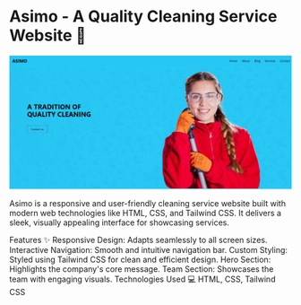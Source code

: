 # Asimo - A Quality Cleaning Service Website 🌟

![Asimo](./amiso-thumbnail.jpg)

Asimo is a responsive and user-friendly cleaning service website built with modern web technologies like HTML, CSS, and Tailwind CSS. 
It delivers a sleek, visually appealing interface for showcasing services.

Features ✨
Responsive Design: Adapts seamlessly to all screen sizes.
Interactive Navigation: Smooth and intuitive navigation bar.
Custom Styling: Styled using Tailwind CSS for clean and efficient design.
Hero Section: Highlights the company's core message.
Team Section: Showcases the team with engaging visuals.
Technologies Used 💻
HTML, CSS, Tailwind CSS
